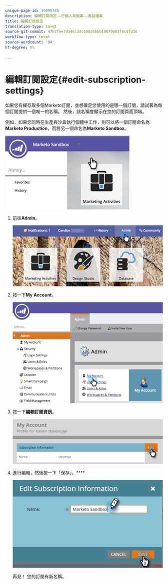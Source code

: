 ```yaml
---
unique-page-id: 10099785
description: 編輯訂閱設定——行銷人員檔案——產品檔案
title: 編輯訂閱設定
translation-type: tm+mt
source-git-commit: 47b2fee7d146c3dc558d4bbb10070683f4cdfd3d
workflow-type: tm+mt
source-wordcount: '94'
ht-degree: 0%

---
```



# 編輯訂閱設定{#edit-subscription-settings}

如果您有權存取多個Marketo訂閱，並想確定您使用的是哪一個訂閱，請試著為每個訂閱提供一個唯一的名稱。 然後，該名稱會顯示在您的訂閱頁面頂端。

例如，如果您同時在生產與沙盒執行個體中工作，則可以將一個訂閱命名為&#x200B;**Marketo Production**，而將另一個命名為&#x200B;**Marketo Sandbox**。

![](assets/image2016-4-8-14-3a34-3a28.png)

1. 前往&#x200B;**Admin**。

   ![](assets/adminhand-1.png)

1. 按一下&#x200B;**My Account**。

   ![](assets/image2015-6-23-15-3a16-3a52.png)

1. 按一下&#x200B;**編輯訂閱資訊**。

   ![](assets/image2016-5-24-10-3a34-3a32.png)

1. 進行編輯，然後按一下「保存」。****

   ![](assets/image2016-5-24-10-3a40-3a6.png)

   再見！ 您的訂閱有新名稱。

